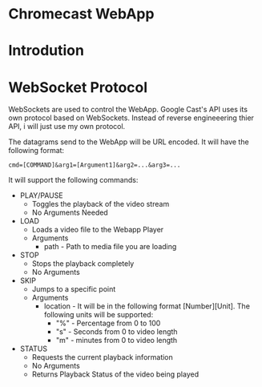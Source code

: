 Chromecast WebApp
=================

# Introdution


# WebSocket Protocol
WebSockets are used to control the WebApp.  Google Cast's API uses its own protocol based on WebSockets.  Instead of reverse engineeering thier API, i will just use my own protocol.

The datagrams send to the WebApp will be URL encoded.  It will have the following format:

	cmd=[COMMAND]&arg1=[Argument1]&arg2=...&arg3=...

It will support the following commands:
* PLAY/PAUSE
    * Toggles the playback of the video stream
    * No Arguments Needed
* LOAD
    * Loads a video file to the Webapp Player
    * Arguments
        * path - Path to media file you are loading
* STOP
    * Stops the playback completely
    * No Arguments
* SKIP
    * Jumps to a specific point
    * Arguments
        * location - It will be in the following format [Number][Unit].  The following units will be supported:  
            * "%" - Percentage from 0 to 100
            * "s" - Seconds from 0 to video length
            * "m" - minutes from 0 to video length
* STATUS
    * Requests the current playback information
    * No Arguments
    * Returns Playback Status of the video being played


